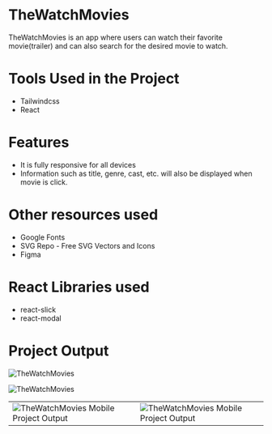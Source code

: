 # TheWatchMovies
TheWatchMovies is an app where users can watch their favorite movie(trailer) and can also search for the desired movie to watch.

# Tools Used in the Project
* Tailwindcss
* React

# Features
* It is fully responsive for all devices
* Information such as  title, genre, cast, etc. will also be displayed when movie is click.

# Other resources used
*  Google Fonts
*  SVG Repo - Free SVG Vectors and Icons
*  Figma

# React Libraries used
* react-slick
* react-modal


# Project Output
![TheWatchMovies](https://github.com/jcrunatay/movie_app/blob/main/public/image/movie_app_img1.png "TheWatchMovies Project Output")

![TheWatchMovies](https://github.com/jcrunatay/movie_app/blob/main/public/image/movie_app_img2.png "TheWatchMovies Project Output")


<table style="border: none;">
  <tr>
    <td><img src="https://github.com/jcrunatay/movie_app/blob/main/public/image/movie_app_mobie_img1.png" alt="TheWatchMovies Mobile Project Output"/></td>
    <td><img src="https://github.com/jcrunatay/movie_app/blob/main/public/image/movie_app_mobie_img2.png" alt="TheWatchMovies Mobile Project Output"/></td>
  </tr>
</table>
